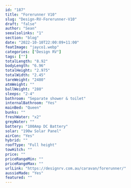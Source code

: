 ```yaml
---
id: "187"
title: "Forerunner V10"
slug: "Design-RV-Forerunner-V10"
draft: "false"
author: "Sean"
seealsolinks: "1"
section: "blog"
date: "2022-10-10T22:00:09+11:00"
featImage: "jayco1.webp"
categories: ["Design RV"]
tags: [""]
totalLength: "8.92"
bodyLength: "6.96"
totalHeight: "2.975"
totalWidth: "2.45"
tareWeight: "2480"
atmWeight: ""
ballWeight: "280"
sleeps: "2-4"
bathroom: "Separate shower & toilet"
internalBathroom: "Yes"
mainBed: "Queen"
bunks: ""
freshWater: "x2"
greyWater: ""
battery: "100Amp DC Battery"
solar: "190w Solar Panel"
airCon: "Yes"
hybrid: ""
roofType: "Full height"
towHitch: ""
price: ""
priceRangeMin: ""
priceRangeMax: ""
urlLink: "https://designrv.com.au/caravan/forerunner/"
aussieMade: "Yes"
featured: ""
---
```

